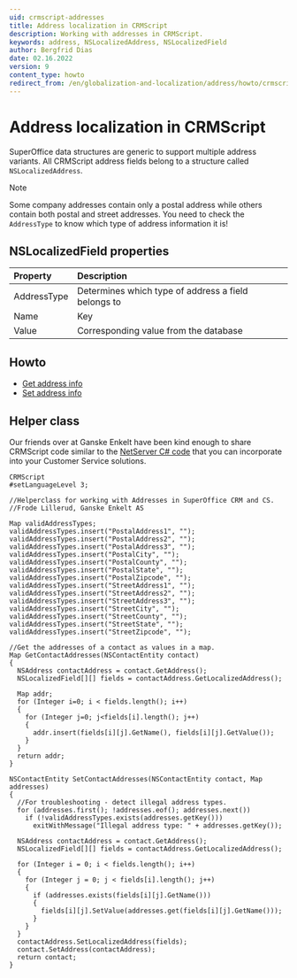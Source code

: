 ```yaml
---
uid: crmscript-addresses
title: Address localization in CRMScript
description: Working with addresses in CRMScript.
keywords: address, NSLocalizedAddress, NSLocalizedField
author: Bergfrid Dias
date: 02.16.2022
version: 9
content_type: howto
redirect_from: /en/globalization-and-localization/address/howto/crmscript/index
---
```


# Address localization in CRMScript

SuperOffice data structures are generic to support multiple address variants. All CRMScript address fields belong to a structure called `NSLocalizedAddress`.

> [!NOTE]
> Some company addresses contain only a postal address while others contain both postal and street addresses. You need to check the `AddressType` to know which type of address information it is!

## NSLocalizedField properties

| Property | Description |
|:--|:--|
| AddressType | Determines which type of address a field belongs to |
| Name | Key |
| Value | Corresponding value from the database |

## Howto

* [Get address info][1]
* [Set address info][2]

## Helper class

Our friends over at Ganske Enkelt have been kind enough to share CRMScript code similar to the [NetServer C# code][3] that you can incorporate into your Customer Service solutions.

```crmscript
CRMScript
#setLanguageLevel 3;

//Helperclass for working with Addresses in SuperOffice CRM and CS.
//Frode Lillerud, Ganske Enkelt AS

Map validAddressTypes;
validAddressTypes.insert("PostalAddress1", "");
validAddressTypes.insert("PostalAddress2", "");
validAddressTypes.insert("PostalAddress3", "");
validAddressTypes.insert("PostalCity", "");
validAddressTypes.insert("PostalCounty", "");
validAddressTypes.insert("PostalState", "");
validAddressTypes.insert("PostalZipcode", "");
validAddressTypes.insert("StreetAddress1", "");
validAddressTypes.insert("StreetAddress2", "");
validAddressTypes.insert("StreetAddress3", "");
validAddressTypes.insert("StreetCity", "");
validAddressTypes.insert("StreetCounty", "");
validAddressTypes.insert("StreetState", "");
validAddressTypes.insert("StreetZipcode", "");

//Get the addresses of a contact as values in a map.
Map GetContactAddresses(NSContactEntity contact)
{
  NSAddress contactAddress = contact.GetAddress();
  NSLocalizedField[][] fields = contactAddress.GetLocalizedAddress();

  Map addr;
  for (Integer i=0; i < fields.length(); i++)
  {
    for (Integer j=0; j<fields[i].length(); j++)
    {
      addr.insert(fields[i][j].GetName(), fields[i][j].GetValue());
    }
  }
  return addr;
}

NSContactEntity SetContactAddresses(NSContactEntity contact, Map addresses)
{
  //For troubleshooting - detect illegal address types.
  for (addresses.first(); !addresses.eof(); addresses.next())
    if (!validAddressTypes.exists(addresses.getKey()))
      exitWithMessage("Illegal address type: " + addresses.getKey());

  NSAddress contactAddress = contact.GetAddress();
  NSLocalizedField[][] fields = contactAddress.GetLocalizedAddress();

  for (Integer i = 0; i < fields.length(); i++)
  {
    for (Integer j = 0; j < fields[i].length(); j++)
    {
      if (addresses.exists(fields[i][j].GetName()))
      {
        fields[i][j].SetValue(addresses.get(fields[i][j].GetName()));
      }
    }
  }
  contactAddress.SetLocalizedAddress(fields);
  contact.SetAddress(contactAddress);
  return contact;
}
```

<!-- Referenced links -->
[1]: get-address.md
[2]: set-address.md
[3]: ../../../../globalization-and-localization/address/addresshelper.md

<!-- Referenced images -->
